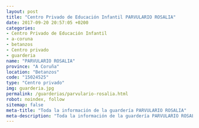 ```yaml
---
layout: post
title: "Centro Privado de Educación Infantil PARVULARIO ROSALIA"
date: 2017-09-20 20:57:05 +0200
categories:
- Centro Privado de Educación Infantil
- a-coruna
- betanzos
- Centro privado
- guarderia
name: "PARVULARIO ROSALIA"
province: "A Coruña"
location: "Betanzos"
code: "15024525"
type: "Centro privado"
img: guarderia.jpg
permalink: /guarderias/parvulario-rosalia.html
robot: noindex, follow
sitemap: false
meta-title: "Toda la información de la guardería PARVULARIO ROSALIA"
meta-description: "Toda la información de la guardería PARVULARIO ROSALIA"
---
```

